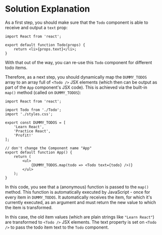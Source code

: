 # Solution Explanation

As a first step, you should make sure that the `Todo` component is able to receive and output a `text` prop:

```
import React from 'react';

export default function Todo(props) {
    return <li>{props.text}</li>;
}
```

With that out of the way, you can re-use this `Todo` component for different todo items.

Therefore, as a next step, you should dynamically map the `DUMMY_TODOS` array to an array full of `<Todo />` JSX elements (which then can be output as part of the `App` component's JSX code). This is achieved via the built-in `map()` method (called on `DUMMY_TODOS`):

```
import React from 'react';

import Todo from './Todo';
import './styles.css';

export const DUMMY_TODOS = [
    'Learn React',
    'Practice React',
    'Profit!'
];

// don't change the Component name "App"
export default function App() {
    return (
        <ul>
            {DUMMY_TODOS.map(todo => <Todo text={todo} />)}
        </ul>
    );
}
```

In this code, you see that a (anonymous) function is passed to the `map()` method. This function is automatically executed by JavaScript - once for every item in `DUMMY_TODOS`. It automatically receives the item, for which it's currently executed, as an argument and must return the new value to which the item is transformed.

In this case, the old item values (which are plain strings like `"Learn React"`) are transformed to `<Todo />` JSX elements. The text property is set on `<Todo />` to pass the todo item text to the `Todo` component.
